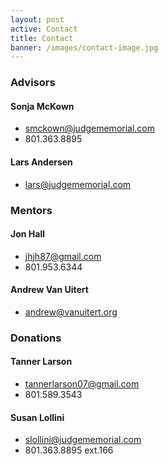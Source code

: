 ```yaml
---
layout: post
active: Contact
title: Contact
banner: /images/contact-image.jpg
---
```

### Advisors

#### Sonja McKown
- smckown@judgememorial.com
- 801.363.8895

#### Lars Andersen
- lars@judgememorial.com

### Mentors

#### Jon Hall
- jhjh87@gmail.com
- 801.953.6344

#### Andrew Van Uitert
- andrew@vanuitert.org

### Donations

#### Tanner Larson
- tannerlarson07@gmail.com
- 801.589.3543

#### Susan Lollini
- slollini@judgememorial.com
- 801.363.8895 ext.166
